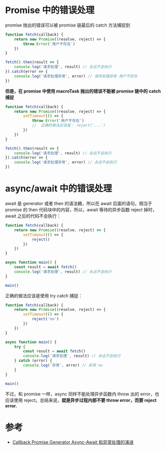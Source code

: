 # Promise 中的错误处理
promise 抛出的错误可以被 promise 链最后的 catch 方法捕捉到
``` js
function fetch(callback) {
    return new Promise((resolve, reject) => {
        throw Error('用户不存在')
    })
}

fetch().then(result => {
    console.log('请求处理', result) // 永远不会执行
}).catch(error => {
    console.log('请求处理异常', error) // 请求处理异常 用户不存在
})
```

**但是，在 promise 中使用 macroTask 抛出的错误不能被 promise 链中的 catch 捕捉**
``` js
function fetch(callback) {
    return new Promise((resolve, reject) => {
        setTimeout(() => {
            throw Error('用户不存在')
            //  正确的做法应该是： reject('...')
        })
    })
}

fetch().then(result => {
    console.log('请求处理', result) // 永远不会执行
}).catch(error => {
    console.log('请求处理异常', error) // 永远不会执行
})
```

# async/await 中的错误处理
await 是 generator 或者 then 的语法糖，所以在 await 后面的语句，相当于 promise 的 then 代码块中的内容，所以，await 等待的异步函数 reject 掉时，await 之后的代码不会执行：
``` js
function fetch(callback) {
    return new Promise((resolve, reject) => {
        setTimeout(() => {
            reject()
        })
    })
}

async function main() {
    const result = await fetch()
    console.log('请求处理', result) // 永远不会执行
}

main()
```

正确的做法应该是使用 try catch 捕捉：
``` js
function fetch(callback) {
    return new Promise((resolve, reject) => {
        setTimeout(() => {
            reject('no')
        })
    })
}

async function main() {
    try {
        const result = await fetch()
        console.log('请求处理', result) // 永远不会执行
    } catch (error) {
        console.log('异常', error) // 异常 no
    }
}

main()
```

不过，和 promise 一样，async 同样不能处理异步函数内 throw 出的 error，也应该使用 reject。总结来说，**就是异步过程内部不要 throw error，而要 reject error.**

# 参考
- [Callback Promise Generator Async-Await 和异常处理的演进](https://www.jianshu.com/p/78dfb38ac3d7)